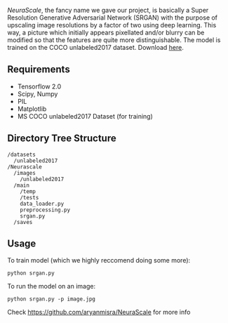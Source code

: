 
_NeuraScale_, the fancy name we gave our project, is basically a Super Resolution Generative Adversarial Network (SRGAN) with the purpose of upscaling image resolutions by a factor of two using deep learning. This way, a picture which initially appears pixellated and/or blurry can be modified so that the features are quite more distinguishable. The model is trained on the COCO unlabeled2017 dataset. Download [here](http://cocodataset.org/#download).

## Requirements
- Tensorflow 2.0
- Scipy, Numpy
- PIL
- Matplotlib
- MS COCO unlabeled2017 Dataset (for training)


## Directory Tree Structure
```
/datasets
  /unlabeled2017
/Neurascale
  /images
    /unlabeled2017
  /main
    /temp
    /tests
    data_loader.py
    preprocessing.py
    srgan.py
  /saves
```
## Usage
To train model (which we highly reccomend doing some more):
```
python srgan.py
```
To run the model on an image:
```
python srgan.py -p image.jpg
```


Check https://github.com/aryanmisra/NeuraScale for more info
